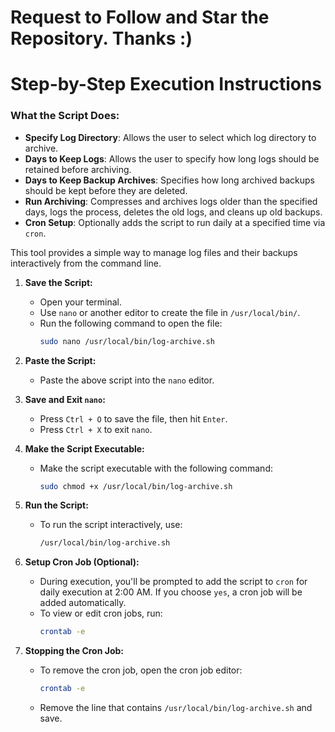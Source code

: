 
# Request to Follow and Star the Repository. Thanks :)
# Step-by-Step Execution Instructions

### What the Script Does:

- **Specify Log Directory**: Allows the user to select which log directory to archive.
- **Days to Keep Logs**: Allows the user to specify how long logs should be retained before archiving.
- **Days to Keep Backup Archives**: Specifies how long archived backups should be kept before they are deleted.
- **Run Archiving**: Compresses and archives logs older than the specified days, logs the process, deletes the old logs, and cleans up old backups.
- **Cron Setup**: Optionally adds the script to run daily at a specified time via `cron`.

This tool provides a simple way to manage log files and their backups interactively from the command line.

1. **Save the Script:**
   - Open your terminal.
   - Use `nano` or another editor to create the file in `/usr/local/bin/`.
   - Run the following command to open the file:
     ```bash
     sudo nano /usr/local/bin/log-archive.sh
     ```

2. **Paste the Script:**
   - Paste the above script into the `nano` editor.

3. **Save and Exit `nano`:**
   - Press `Ctrl + O` to save the file, then hit `Enter`.
   - Press `Ctrl + X` to exit `nano`.

4. **Make the Script Executable:**
   - Make the script executable with the following command:
     ```bash
     sudo chmod +x /usr/local/bin/log-archive.sh
     ```

5. **Run the Script:**
   - To run the script interactively, use:
     ```bash
     /usr/local/bin/log-archive.sh
     ```

6. **Setup Cron Job (Optional):**
   - During execution, you'll be prompted to add the script to `cron` for daily execution at 2:00 AM. If you choose `yes`, a cron job will be added automatically.
   - To view or edit cron jobs, run:
     ```bash
     crontab -e
     ```

7. **Stopping the Cron Job:**
   - To remove the cron job, open the cron job editor:
     ```bash
     crontab -e
     ```
   - Remove the line that contains `/usr/local/bin/log-archive.sh` and save.